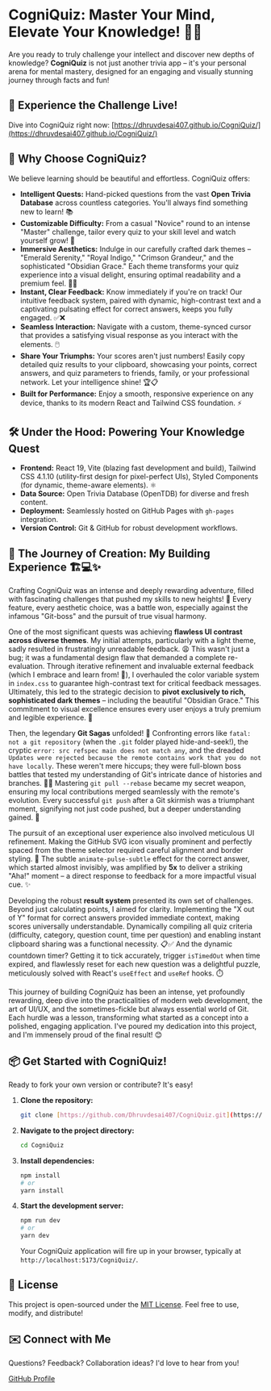 # CogniQuiz: Master Your Mind, Elevate Your Knowledge! 🧠✨

Are you ready to truly challenge your intellect and discover new depths of knowledge? **CogniQuiz** is not just another trivia app – it's your personal arena for mental mastery, designed for an engaging and visually stunning journey through facts and fun!

## 🚀 Experience the Challenge Live!

Dive into CogniQuiz right now: [https://dhruvdesai407.github.io/CogniQuiz/](https://dhruvdesai407.github.io/CogniQuiz/)

## 🎯 Why Choose CogniQuiz?

We believe learning should be beautiful and effortless. CogniQuiz offers:

* **Intelligent Quests:** Hand-picked questions from the vast **Open Trivia Database** across countless categories. You'll always find something new to learn! 📚
* **Customizable Difficulty:** From a casual "Novice" round to an intense "Master" challenge, tailor every quiz to your skill level and watch yourself grow! 💪
* **Immersive Aesthetics:** Indulge in our carefully crafted dark themes – "Emerald Serenity," "Royal Indigo," "Crimson Grandeur," and the sophisticated "Obsidian Grace." Each theme transforms your quiz experience into a visual delight, ensuring optimal readability and a premium feel. 🎨✨
* **Instant, Clear Feedback:** Know immediately if you're on track! Our intuitive feedback system, paired with dynamic, high-contrast text and a captivating pulsating effect for correct answers, keeps you fully engaged. ✅❌
* **Seamless Interaction:** Navigate with a custom, theme-synced cursor that provides a satisfying visual response as you interact with the elements. 🖱️
* **Share Your Triumphs:** Your scores aren't just numbers! Easily copy detailed quiz results to your clipboard, showcasing your points, correct answers, and quiz parameters to friends, family, or your professional network. Let your intelligence shine! 🏆📋
* **Built for Performance:** Enjoy a smooth, responsive experience on any device, thanks to its modern React and Tailwind CSS foundation. ⚡

## 🛠️ Under the Hood: Powering Your Knowledge Quest

* **Frontend:** React 19, Vite (blazing fast development and build), Tailwind CSS 4.1.10 (utility-first design for pixel-perfect UIs), Styled Components (for dynamic, theme-aware elements). ⚛️
* **Data Source:** Open Trivia Database (OpenTDB) for diverse and fresh content.
* **Deployment:** Seamlessly hosted on GitHub Pages with `gh-pages` integration.
* **Version Control:** Git & GitHub for robust development workflows.

## 🚧 The Journey of Creation: My Building Experience 🏗️💻✨

Crafting CogniQuiz was an intense and deeply rewarding adventure, filled with fascinating challenges that pushed my skills to new heights! 🤯 Every feature, every aesthetic choice, was a battle won, especially against the infamous "Git-boss" and the pursuit of true visual harmony.

One of the most significant quests was achieving **flawless UI contrast across diverse themes**. My initial attempts, particularly with a light theme, sadly resulted in frustratingly unreadable feedback. 😩 This wasn't just a bug; it was a fundamental design flaw that demanded a complete re-evaluation. Through iterative refinement and invaluable external feedback (which I embrace and learn from! 🙏), I overhauled the color variable system in `index.css` to guarantee high-contrast text for critical feedback messages. Ultimately, this led to the strategic decision to **pivot exclusively to rich, sophisticated dark themes** – including the beautiful "Obsidian Grace." This commitment to visual excellence ensures every user enjoys a truly premium and legible experience. 🎉

Then, the legendary **Git Sagas** unfolded! 📜 Confronting errors like `fatal: not a git repository` (when the `.git` folder played hide-and-seek!), the cryptic `error: src refspec main does not match any`, and the dreaded `Updates were rejected because the remote contains work that you do not have locally`. These weren't mere hiccups; they were full-blown boss battles that tested my understanding of Git's intricate dance of histories and branches. 😵‍💫 Mastering `git pull --rebase` became my secret weapon, ensuring my local contributions merged seamlessly with the remote's evolution. Every successful `git push` after a Git skirmish was a triumphant moment, signifying not just code pushed, but a deeper understanding gained. 💪

The pursuit of an exceptional user experience also involved meticulous UI refinement. Making the GitHub SVG icon visually prominent and perfectly spaced from the theme selector required careful alignment and border styling. 📐 The subtle `animate-pulse-subtle` effect for the correct answer, which started almost invisibly, was amplified by **5x** to deliver a striking "Aha!" moment – a direct response to feedback for a more impactful visual cue. ✨

Developing the robust **result system** presented its own set of challenges. Beyond just calculating points, I aimed for clarity. Implementing the "X out of Y" format for correct answers provided immediate context, making scores universally understandable. Dynamically compiling all quiz criteria (difficulty, category, question count, time per question) and enabling instant clipboard sharing was a functional necessity. 📋✅ And the dynamic countdown timer? Getting it to tick accurately, trigger `isTimedOut` when time expired, and flawlessly reset for each new question was a delightful puzzle, meticulously solved with React's `useEffect` and `useRef` hooks. ⏱️

This journey of building CogniQuiz has been an intense, yet profoundly rewarding, deep dive into the practicalities of modern web development, the art of UI/UX, and the sometimes-fickle but always essential world of Git. Each hurdle was a lesson, transforming what started as a concept into a polished, engaging application. I've poured my dedication into this project, and I'm immensely proud of the final result! 😊

## 📦 Get Started with CogniQuiz!

Ready to fork your own version or contribute? It's easy!

1.  **Clone the repository:**
    ```bash
    git clone [https://github.com/Dhruvdesai407/CogniQuiz.git](https://github.com/Dhruvdesai407/CogniQuiz.git)
    ```
2.  **Navigate to the project directory:**
    ```bash
    cd CogniQuiz
    ```
3.  **Install dependencies:**
    ```bash
    npm install
    # or
    yarn install
    ```
4.  **Start the development server:**
    ```bash
    npm run dev
    # or
    yarn dev
    ```
    Your CogniQuiz application will fire up in your browser, typically at `http://localhost:5173/CogniQuiz/`.

## 📜 License

This project is open-sourced under the [MIT License](LICENSE.md). Feel free to use, modify, and distribute!

## ✉️ Connect with Me

Questions? Feedback? Collaboration ideas? I'd love to hear from you!

[GitHub Profile](https://github.com/Dhruvdesai407)
